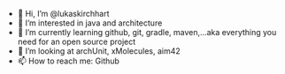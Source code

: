 - 👋 Hi, I’m @lukaskirchhart
- 👀 I’m interested in java and architecture
- 🌱 I’m currently learning github, git, gradle, maven,...aka everything you need for an open source project 
- 💞️ I’m looking at archUnit, xMolecules, aim42
- 📫 How to reach me: Github


<!---
lukaskirchhart/lukaskirchhart is a ✨ special ✨ repository because its `README.md` (this file) appears on your GitHub profile.
You can click the Preview link to take a look at your changes.
--->
